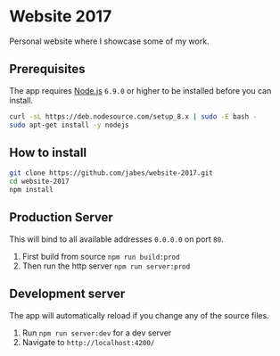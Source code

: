 # Website 2017

Personal website where I showcase some of my work.

## Prerequisites

The app requires [Node.js](https://nodejs.org/en/download/) `6.9.0` or higher to be installed before you can install.

```bash
curl -sL https://deb.nodesource.com/setup_8.x | sudo -E bash -
sudo apt-get install -y nodejs
```

## How to install

```bash
git clone https://github.com/jabes/website-2017.git
cd website-2017
npm install
```

## Production Server

This will bind to all available addresses `0.0.0.0` on port `80`.

1. First build from source `npm run build:prod`
2. Then run the http server `npm run server:prod`

## Development server

The app will automatically reload if you change any of the source files.

1. Run `npm run server:dev` for a dev server
2. Navigate to `http://localhost:4200/`
